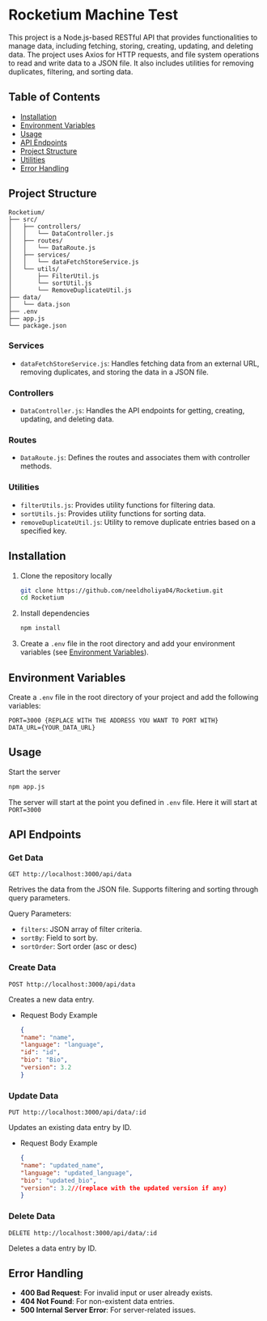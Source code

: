 # Rocketium Machine Test
This project is a Node.js-based RESTful API that provides functionalities to manage data, including fetching, storing, creating, updating, and deleting data. The project uses Axios for HTTP requests, and file system operations to read and write data to a JSON file. It also includes utilities for removing duplicates, filtering, and sorting data.

## Table of Contents

- [Installation](#installation)
- [Environment Variables](#environment-variables)
- [Usage](#usage)
- [API Endpoints](#api-endpoints)
- [Project Structure](#project-structure)
- [Utilities](#utilities)
- [Error Handling](#error-handling)

## Project Structure
```
Rocketium/
├── src/
│   ├── controllers/
│   │   └── DataController.js
│   ├── routes/
│   │   └── DataRoute.js
│   ├── services/
│   │   └── dataFetchStoreService.js
│   └── utils/
│       ├── FilterUtil.js
│       └── sortUtil.js
│       └── RemoveDuplicateUtil.js
├── data/
│   └── data.json
├── .env
├── app.js
└── package.json
```

### Services
* `dataFetchStoreService.js`: Handles fetching data from an external URL, removing duplicates, and storing the data in a JSON file.

### Controllers
* `DataController.js`: Handles the API endpoints for getting, creating, updating, and deleting data.

### Routes
* `DataRoute.js`: Defines the routes and associates them with controller methods.

### Utilities
* `filterUtils.js`: Provides utility functions for filtering data.
* `sortUtils.js`: Provides utility functions for sorting data.
* `removeDuplicateUtil.js`: Utility to remove duplicate entries based on a specified key.

## Installation
1. Clone the repository locally
    ```bash
    git clone https://github.com/neeldholiya04/Rocketium.git
    cd Rocketium
    ```
2. Install dependencies
    ```bash
    npm install
    ```
3. Create a `.env` file in the root directory and add your environment variables (see [Environment Variables](#environment-variables)).

## Environment Variables

Create a `.env` file in the root directory of your project and add the following variables:

```env
PORT=3000 {REPLACE WITH THE ADDRESS YOU WANT TO PORT WITH}
DATA_URL={YOUR_DATA_URL}
```

## Usage
Start the server
```bash
npm app.js
```
The server will start at the point you defined in `.env` file. Here it will start at `PORT=3000`

## API Endpoints
### Get Data
```url
GET http://localhost:3000/api/data
```
Retrives the data from the JSON file. Supports filtering and sorting through query parameters.

Query Parameters:
* `filters`: JSON array of filter criteria.
* `sortBy`: Field to sort by.
* `sortOrder`: Sort order (asc or desc)
### Create Data
```url
POST http://localhost:3000/api/data
```
Creates a new data entry.  
* Request Body Example
    ```json
    {
    "name": "name",
    "language": "language",
    "id": "id",
    "bio": "Bio",
    "version": 3.2
  }
    ```
### Update Data
```url
PUT http://localhost:3000/api/data/:id
```
Updates an existing data entry by ID.
* Request Body Example
    ```json
    {
    "name": "updated_name",
    "language": "updated_language",
    "bio": "updated_bio",
    "version": 3.2//(replace with the updated version if any)
  }
    ```
### Delete Data
```url
DELETE http://localhost:3000/api/data/:id
```
Deletes a data entry by ID.


## Error Handling
* **400 Bad Request**: For invalid input or user already exists.
* **404 Not Found**: For non-existent data entries.
* **500 Internal Server Error**: For server-related issues.




 
    